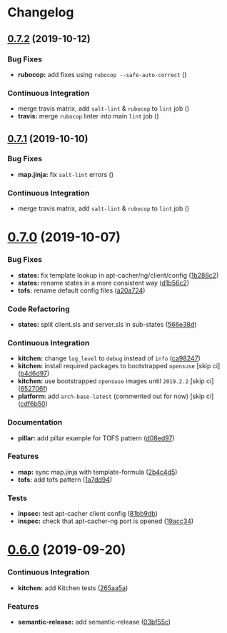 # Changelog

## [0.7.2](https://github.com/saltstack-formulas/apt-cacher-formula/compare/v0.7.1...v0.7.2) (2019-10-12)


### Bug Fixes

* **rubocop:** add fixes using `rubocop --safe-auto-correct` ([](https://github.com/saltstack-formulas/apt-cacher-formula/commit/e8c455f))


### Continuous Integration

* merge travis matrix, add `salt-lint` & `rubocop` to `lint` job ([](https://github.com/saltstack-formulas/apt-cacher-formula/commit/d44e3c6))
* **travis:** merge `rubocop` linter into main `lint` job ([](https://github.com/saltstack-formulas/apt-cacher-formula/commit/22a91f7))

## [0.7.1](https://github.com/saltstack-formulas/apt-cacher-formula/compare/v0.7.0...v0.7.1) (2019-10-10)


### Bug Fixes

* **map.jinja:** fix `salt-lint` errors ([](https://github.com/saltstack-formulas/apt-cacher-formula/commit/abba9c1))


### Continuous Integration

* merge travis matrix, add `salt-lint` & `rubocop` to `lint` job ([](https://github.com/saltstack-formulas/apt-cacher-formula/commit/8913f37))

# [0.7.0](https://github.com/saltstack-formulas/apt-cacher-formula/compare/v0.6.0...v0.7.0) (2019-10-07)


### Bug Fixes

* **states:** fix template lookup in apt-cacher/ng/client/config ([1b288c2](https://github.com/saltstack-formulas/apt-cacher-formula/commit/1b288c2))
* **states:** rename states in a more consistent way ([d1b56c2](https://github.com/saltstack-formulas/apt-cacher-formula/commit/d1b56c2))
* **tofs:** rename default config files ([a20a724](https://github.com/saltstack-formulas/apt-cacher-formula/commit/a20a724))


### Code Refactoring

* **states:** split client.sls and server.sls in sub-states ([566e38d](https://github.com/saltstack-formulas/apt-cacher-formula/commit/566e38d))


### Continuous Integration

* **kitchen:** change `log_level` to `debug` instead of `info` ([ca98247](https://github.com/saltstack-formulas/apt-cacher-formula/commit/ca98247))
* **kitchen:** install required packages to bootstrapped `opensuse` [skip ci] ([b4d6d97](https://github.com/saltstack-formulas/apt-cacher-formula/commit/b4d6d97))
* **kitchen:** use bootstrapped `opensuse` images until `2019.2.2` [skip ci] ([652706f](https://github.com/saltstack-formulas/apt-cacher-formula/commit/652706f))
* **platform:** add `arch-base-latest` (commented out for now) [skip ci] ([cdf6b50](https://github.com/saltstack-formulas/apt-cacher-formula/commit/cdf6b50))


### Documentation

* **pillar:** add pillar example for TOFS pattern ([d08ed97](https://github.com/saltstack-formulas/apt-cacher-formula/commit/d08ed97))


### Features

* **map:** sync map.jinja with template-formula ([2b4c4d5](https://github.com/saltstack-formulas/apt-cacher-formula/commit/2b4c4d5))
* **tofs:** add tofs pattern ([1a7dd94](https://github.com/saltstack-formulas/apt-cacher-formula/commit/1a7dd94))


### Tests

* **inpsec:** test apt-cacher client config ([81bb9db](https://github.com/saltstack-formulas/apt-cacher-formula/commit/81bb9db))
* **inspec:** check that apt-cacher-ng port is opened ([19acc34](https://github.com/saltstack-formulas/apt-cacher-formula/commit/19acc34))

# [0.6.0](https://github.com/saltstack-formulas/apt-cacher-formula/compare/v0.5.0...v0.6.0) (2019-09-20)


### Continuous Integration

* **kitchen:** add Kitchen tests ([265aa5a](https://github.com/saltstack-formulas/apt-cacher-formula/commit/265aa5a))


### Features

* **semantic-release:** add semantic-release ([03bf55c](https://github.com/saltstack-formulas/apt-cacher-formula/commit/03bf55c))
